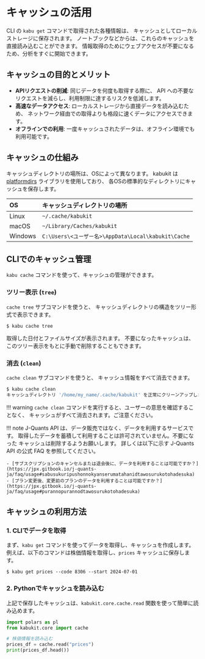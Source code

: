 # キャッシュの活用

CLI の `kabu get` コマンドで取得された各種情報は、
キャッシュとしてローカルストレージに保存されます。
ノートブックなどからは、これらのキャッシュを直接読み込むことができます。
情報取得のためにウェブアクセスが不要になるため、分析をすぐに開始できます。

## キャッシュの目的とメリット

- **APIリクエストの削減**: 同じデータを何度も取得する際に、
  API への不要なリクエストを減らし、利用制限に達するリスクを低減します。
- **高速なデータアクセス**: ローカルストレージから直接データを読み込むため、
  ネットワーク経由での取得よりも格段に速くデータにアクセスできます。
- **オフラインでの利用**: 一度キャッシュされたデータは、オフライン環境でも利用可能です。

## キャッシュの仕組み

キャッシュディレクトリの場所は、OSによって異なります。
kabukit は [platformdirs](https://platformdirs.readthedocs.io/en/latest/) ライブラリを使用しており、
各OSの標準的なディレクトリにキャッシュを保存します。

| OS      | キャッシュディレクトリの場所                           |
| :------ | :------------------------------------------------ |
| Linux   | `~/.cache/kabukit`                                |
| macOS   | `~/Library/Caches/kabukit`                        |
| Windows | `C:\Users\<ユーザー名>\AppData\Local\kabukit\Cache` |

## CLIでのキャッシュ管理

`kabu cache` コマンドを使って、キャッシュの管理ができます。

### ツリー表示 (`tree`)

`cache tree` サブコマンドを使うと、
キャッシュディレクトリの構造をツリー形式で表示できます。

```console exec="on" source="console"
$ kabu cache tree
```

取得した日付とファイルサイズが表示されます。
不要になったキャッシュは、このツリー表示をもとに手動で削除することもできます。

### 消去 (`clean`)

`cache clean` サブコマンドを使うと、
キャッシュ情報をすべて消去できます。

```bash
$ kabu cache clean
キャッシュディレクトリ '/home/my_name/.cache/kabukit' を正常にクリーンアップしました。
```

!!! warning
    `cache clean` コマンドを実行すると、ユーザーの意思を確認することなく、
    キャッシュがすべて消去されます。ご注意ください。

!!! note
    J-Quants API は、データ販売ではなく、データを利用するサービスです。
    取得したデータを蓄積して利用することは許可されていません。不要になった
    キャッシュは削除するようお願いします。
    詳しくは以下に示す J-Quants API の公式 FAQ を参照してください。

    - [サブスクリプションのキャンセルまたは退会後に、データを利用することは可能ですか？](https://jpx.gitbook.io/j-quants-ja/faq/usage#sabusukuripushonnokyanserumatahanidtawosurukotohadesuka)
    - [プラン変更後、変更前のプランのデータを利用することは可能ですか？](https://jpx.gitbook.io/j-quants-ja/faq/usage#purannopurannodtawosurukotohadesuka)

## キャッシュの利用方法

### 1. CLIでデータを取得

まず、`kabu get` コマンドを使ってデータを取得し、キャッシュを作成します。
例えば、以下のコマンドは株価情報を取得し、`prices` キャッシュに保存します。

```console exec="on" source="console"
$ kabu get prices --code 8306 --start 2024-07-01
```

### 2. Pythonでキャッシュを読み込む

上記で保存したキャッシュは、`kabukit.core.cache.read` 関数を使って簡単に読み込めます。

```python
import polars as pl
from kabukit.core import cache

# 株価情報を読み込む
prices_df = cache.read("prices")
print(prices_df.head())
```
